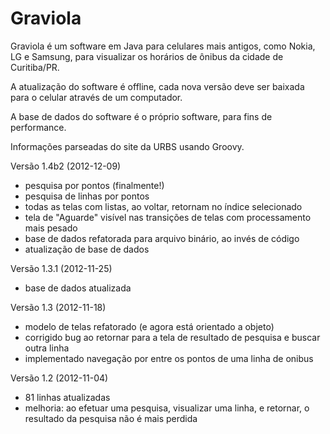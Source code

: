 Graviola
========

Graviola é um software em Java para celulares mais antigos, como Nokia, LG e Samsung, para visualizar os horários de ônibus da cidade de Curitiba/PR.

A atualização do software é offline, cada nova versão deve ser baixada para o celular através de um computador.

A base de dados do software é o próprio software, para fins de performance. 

Informações parseadas do site da URBS usando Groovy.

Versão 1.4b2 (2012-12-09)

- pesquisa por pontos (finalmente!)
- pesquisa de linhas por pontos
- todas as telas com listas, ao voltar, retornam no índice selecionado
- tela de "Aguarde" visível nas transições de telas com processamento mais pesado
- base de dados refatorada para arquivo binário, ao invés de código
- atualização de base de dados

Versão 1.3.1 (2012-11-25)

- base de dados atualizada

Versão 1.3 (2012-11-18)

- modelo de telas refatorado (e agora está orientado a objeto)
- corrigido bug ao retornar para a tela de resultado de pesquisa e buscar outra linha
- implementado navegação por entre os pontos de uma linha de onibus


Versão 1.2 (2012-11-04)

- 81 linhas atualizadas
- melhoria: ao efetuar uma pesquisa, visualizar uma linha, e retornar, o resultado da pesquisa não é mais perdida